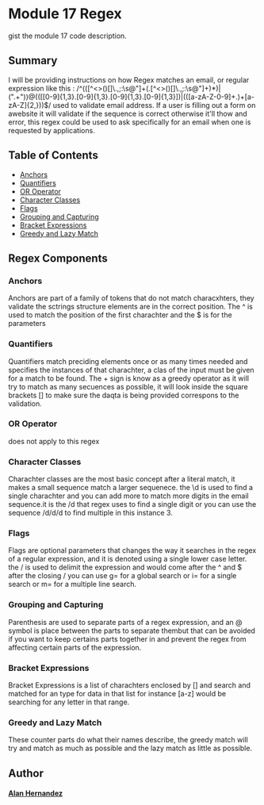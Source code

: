 # Module 17 Regex

gist the module 17 code description.

## Summary

  I will be providing instructions on how Regex matches an email, or regular expression like this :  /^(([^<>()[\]\\.,;:\s@\"]+(\.[^<>()[\]\\.,;:\s@\"]+)*)|(\".+\"))@((\[[0-9]{1,3}\.[0-9]{1,3}\.[0-9]{1,3}\.[0-9]{1,3}\])|(([a-zA-Z\-0-9]+\.)+[a-zA-Z]{2,}))$/
used to validate email address. If a user is filling out a form on awebsite it will validate if the sequence is correct otherwise it'll thow and error,
this regex could be used to ask specifically for an email when one is requested by applications.

## Table of Contents

- [Anchors](#anchors)
- [Quantifiers](#quantifiers)
- [OR Operator](#or-operator)
- [Character Classes](#character-classes)
- [Flags](#flags)
- [Grouping and Capturing](#grouping-and-capturing)
- [Bracket Expressions](#bracket-expressions)
- [Greedy and Lazy Match](#greedy-and-lazy-match)


## Regex Components

### Anchors

Anchors are part of a family of tokens that do not match characxhters, they validate the sctrings structure elements are in the correct position. The ^ is used to match the position of the first charachter and the $ is for the parameters 


### Quantifiers

Quantifiers match preciding elements once or as many times needed and specifies the instances of that charachter, a clas of the input must be given for a match to be found. The + sign is know as a greedy operator as it will try to match as many secuences as possible, it will look inside the square brackets [] to make sure the daqta is being provided correspons to the validation.

### OR Operator
does not apply to this regex 

### Character Classes
Charachter classes are the most basic concept after a literal match, it makes a small sequence match a larger sequenece. the \d is used to find a single charachter and you can add more to match more digits in the email sequence.it is the /d that regex uses to find a single digit or you can use the sequence /d/d/d to find multiple in this instance 3.

### Flags
Flags are optional parameters that changes the way it searches in the regex of a regular expression, and it is denoted using a single lower case letter. the / is used to delimit the expression and would come after the ^  and $  after the closing / you can use g= for a global search or i= for a single search or m= for a multiple line search.


### Grouping and Capturing
Parenthesis are used to separate parts of a regex expression, and an @ symbol is place between the parts to separate thembut that can be avoided if you want to keep certains parts together in and prevent the regex from affecting certain parts of the expression.

### Bracket Expressions
Bracket Expressions is  a list of charachters enclosed by [] and search and matched for an type for data in that list for instance [a-z] would be searching for any letter in that range.


### Greedy and Lazy Match

These counter parts do what their names describe, the greedy match will try and match as much as possible and the lazy match as little as possible. 

## Author
 #### <a href="https://www.github.com/alanhernandezvillanueva">Alan Hernandez</a>
